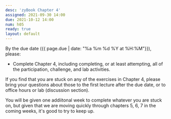```yaml
---
desc: 'zyBook Chapter 4'
assigned: 2021-09-30 14:00
due: 2021-10-12 14:00
num: h05
ready: true
layout: default
---
```


By the due date ({{ page.due | date: "%a %m %d %Y at %H:%M"}}), please:
* Complete Chapter 4, including completing, or at least attempting, all of the participation, challenge, and lab activities.

If you find that you are stuck on any of the exercises in Chapter 4, please bring your questions about those to the first lecture after the due date, or to office hours or lab (discussion section).

You will be given one addiitonal week to complete whatever you are stuck on, but given that we are moving quickly through chapters 5, 6, 7 in the coming weeks, it's good to try to keep up.
